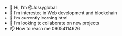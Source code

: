 - 👋 Hi, I’m @Jossyglobal
- 👀 I’m interested in Web development and blockchain
- 🌱 I’m currently learning html
- 💞️ I’m looking to collaborate on new projects
- 📫 How to reach me 09054114626 

<!---
Jossyglobal/Jossyglobal is a ✨ special ✨ repository because its `README.md` (this file) appears on your GitHub profile.
You can click the Preview link to take a look at your changes.
--->
